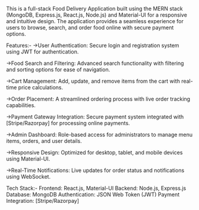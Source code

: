 This is a full-stack Food Delivery Application built using the MERN stack (MongoDB, Express.js, React.js, Node.js) and Material-UI for a responsive and intuitive design. The application provides a seamless experience for users to browse, search, and order food online with secure payment options.

Features:-
->User Authentication:
Secure login and registration system using JWT for authentication.

->Food Search and Filtering:
Advanced search functionality with filtering and sorting options for ease of navigation.

->Cart Management:
Add, update, and remove items from the cart with real-time price calculations.

->Order Placement:
A streamlined ordering process with live order tracking capabilities.

->Payment Gateway Integration:
Secure payment system integrated with [Stripe/Razorpay] for processing online payments.

->Admin Dashboard:
Role-based access for administrators to manage menu items, orders, and user details.

->Responsive Design:
Optimized for desktop, tablet, and mobile devices using Material-UI.

->Real-Time Notifications:
Live updates for order status and notifications using WebSocket.

Tech Stack:-
Frontend: React.js, Material-UI
Backend: Node.js, Express.js
Database: MongoDB
Authentication: JSON Web Token (JWT)
Payment Integration: [Stripe/Razorpay]
